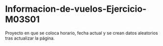 # Informacion-de-vuelos-Ejercicio-M03S01
Proyecto en que se coloca horario, fecha actual y se crean datos aleatorios tras actualizar la página.
